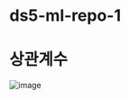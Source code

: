 # ds5-ml-repo-1

# 상관계수
![image](https://user-images.githubusercontent.com/87750521/198511452-9fc82938-832c-4a54-a762-8d5fb06748e5.png)
